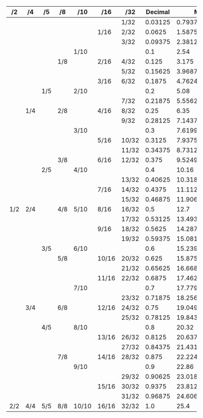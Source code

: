 | /2  | /4  | /5  | /8  | /10   | /16   | /32   | Decimal | Millimeters        |
|-----|-----|-----|-----|-------|-------|-------|---------|--------------------|
|     |     |     |     |       |       | 1/32  | 0.03125 | 0.79375            |
|     |     |     |     |       | 1/16  | 2/32  | 0.0625  | 1.5875             |
|     |     |     |     |       |       | 3/32  | 0.09375 | 2.3812499999999996 |
|     |     |     |     | 1/10  |       |       | 0.1     | 2.54               |
|     |     |     | 1/8 |       | 2/16  | 4/32  | 0.125   | 3.175              |
|     |     |     |     |       |       | 5/32  | 0.15625 | 3.96875            |
|     |     |     |     |       | 3/16  | 6/32  | 0.1875  | 4.762499999999999  |
|     |     | 1/5 |     | 2/10  |       |       | 0.2     | 5.08               |
|     |     |     |     |       |       | 7/32  | 0.21875 | 5.5562499999999995 |
|     | 1/4 |     | 2/8 |       | 4/16  | 8/32  | 0.25    | 6.35               |
|     |     |     |     |       |       | 9/32  | 0.28125 | 7.14375            |
|     |     |     |     | 3/10  |       |       | 0.3     | 7.619999999999999  |
|     |     |     |     |       | 5/16  | 10/32 | 0.3125  | 7.9375             |
|     |     |     |     |       |       | 11/32 | 0.34375 | 8.73125            |
|     |     |     | 3/8 |       | 6/16  | 12/32 | 0.375   | 9.524999999999999  |
|     |     | 2/5 |     | 4/10  |       |       | 0.4     | 10.16              |
|     |     |     |     |       |       | 13/32 | 0.40625 | 10.31875           |
|     |     |     |     |       | 7/16  | 14/32 | 0.4375  | 11.112499999999999 |
|     |     |     |     |       |       | 15/32 | 0.46875 | 11.90625           |
| 1/2 | 2/4 |     | 4/8 | 5/10  | 8/16  | 16/32 | 0.5     | 12.7               |
|     |     |     |     |       |       | 17/32 | 0.53125 | 13.493749999999999 |
|     |     |     |     |       | 9/16  | 18/32 | 0.5625  | 14.2875            |
|     |     |     |     |       |       | 19/32 | 0.59375 | 15.081249999999999 |
|     |     | 3/5 |     | 6/10  |       |       | 0.6     | 15.239999999999998 |
|     |     |     | 5/8 |       | 10/16 | 20/32 | 0.625   | 15.875             |
|     |     |     |     |       |       | 21/32 | 0.65625 | 16.66875           |
|     |     |     |     |       | 11/16 | 22/32 | 0.6875  | 17.4625            |
|     |     |     |     | 7/10  |       |       | 0.7     | 17.779999999999998 |
|     |     |     |     |       |       | 23/32 | 0.71875 | 18.256249999999998 |
|     | 3/4 |     | 6/8 |       | 12/16 | 24/32 | 0.75    | 19.049999999999997 |
|     |     |     |     |       |       | 25/32 | 0.78125 | 19.84375           |
|     |     | 4/5 |     | 8/10  |       |       | 0.8     | 20.32              |
|     |     |     |     |       | 13/16 | 26/32 | 0.8125  | 20.6375            |
|     |     |     |     |       |       | 27/32 | 0.84375 | 21.43125           |
|     |     |     | 7/8 |       | 14/16 | 28/32 | 0.875   | 22.224999999999998 |
|     |     |     |     | 9/10  |       |       | 0.9     | 22.86              |
|     |     |     |     |       |       | 29/32 | 0.90625 | 23.018749999999997 |
|     |     |     |     |       | 15/16 | 30/32 | 0.9375  | 23.8125            |
|     |     |     |     |       |       | 31/32 | 0.96875 | 24.60625           |
| 2/2 | 4/4 | 5/5 | 8/8 | 10/10 | 16/16 | 32/32 | 1.0     | 25.4               |
